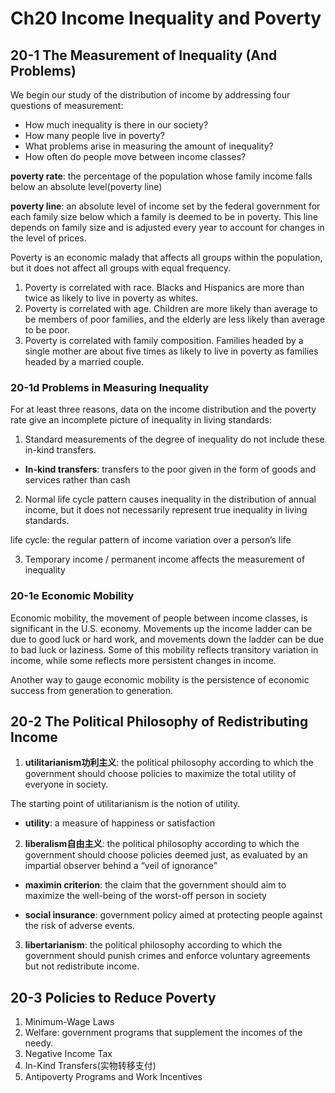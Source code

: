 # Ch20 Income Inequality and Poverty



## 20-1 The Measurement of Inequality (And Problems)

We begin our study of the distribution of income by addressing four questions of
measurement:

+ How much inequality is there in our society?
+ How many people live in poverty?
+  What problems arise in measuring the amount of inequality?
+  How often do people move between income classes?

**poverty rate**: the percentage of the population whose family income falls below an absolute level(poverty line)

**poverty line**: an absolute level of income set by the federal government for each family size below which a family is deemed to be in poverty. This line depends on family size and is adjusted every year to account for changes in the level of prices.

Poverty is an economic malady that affects all groups within the population, but it does not affect all groups with equal frequency.

1. Poverty is correlated with race. Blacks and Hispanics are more than twice as likely to live in poverty as whites.
2. Poverty is correlated with age. Children are more likely than average to be members of poor families, and the elderly are less likely than average to be poor.
3. Poverty is correlated with family composition. Families headed by a single mother are about five times as likely to live in poverty as families headed by a married couple.

### 20-1d Problems in Measuring Inequality

For at least three reasons, data on the income distribution and the poverty rate give an incomplete picture of inequality in living standards:

1. Standard measurements of the degree of inequality do not include these in-kind transfers.

+ **In-kind transfers**: transfers to the poor given in the form of goods and services rather than cash

2. Normal life cycle pattern causes inequality in the distribution of annual income, but it does not necessarily represent true inequality in living standards.

life cycle: the regular pattern of income variation over a person’s life

3. Temporary income / permanent income affects the measurement of inequality



### 20-1e Economic Mobility

Economic mobility, the movement of people between income classes, is significant in the U.S. economy. Movements up the income ladder can be due to good luck or hard work, and movements down the ladder can be due to bad luck or laziness. Some of this mobility reflects transitory variation in income, while some reflects more persistent changes in income.

Another way to gauge economic mobility is the persistence of economic success from generation to generation.

## 20-2 The Political Philosophy of Redistributing Income

1. **utilitarianism功利主义**: the political philosophy according to which the government should choose policies to maximize the total utility of everyone in society.

The starting point of utilitarianism is the notion of utility.

+ **utility**: a measure of happiness or satisfaction

2. **liberalism自由主义**: the political philosophy according to which the government should choose policies deemed just, as evaluated by an impartial observer behind a “veil of ignorance”

+ **maximin criterion**: the claim that the government should aim to maximize the well-being of the worst-off person in society

+ **social insurance**: government policy aimed at protecting people against the risk of adverse events.

3. **libertarianism**: the political philosophy according to which the government should punish crimes and enforce voluntary agreements but not redistribute income.

## 20-3 Policies to Reduce Poverty

1. Minimum-Wage Laws
2. Welfare: government programs that supplement the incomes of the needy.
3. Negative Income Tax
4. In-Kind Transfers(实物转移支付)
5. Antipoverty Programs and Work Incentives